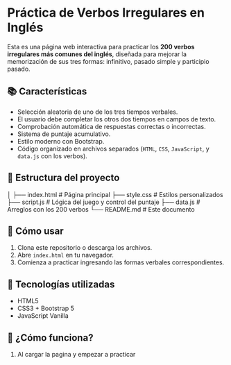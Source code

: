 # Práctica de Verbos Irregulares en Inglés

Esta es una página web interactiva para practicar los **200 verbos irregulares más comunes del inglés**, diseñada para mejorar la memorización de sus tres formas: infinitivo, pasado simple y participio pasado.

## 📚 Características

- Selección aleatoria de uno de los tres tiempos verbales.
- El usuario debe completar los otros dos tiempos en campos de texto.
- Comprobación automática de respuestas correctas o incorrectas.
- Sistema de puntaje acumulativo.
- Estilo moderno con Bootstrap.
- Código organizado en archivos separados (`HTML`, `CSS`, `JavaScript`, y `data.js` con los verbos).

## 📁 Estructura del proyecto

│
├── index.html # Página principal
├── style.css # Estilos personalizados
├── script.js # Lógica del juego y control del puntaje
├── data.js # Arreglos con los 200 verbos
└── README.md # Este documento


## 🚀 Cómo usar

1. Clona este repositorio o descarga los archivos.
2. Abre `index.html` en tu navegador.
3. Comienza a practicar ingresando las formas verbales correspondientes.

## 📌 Tecnologías utilizadas

- HTML5
- CSS3 + Bootstrap 5
- JavaScript Vanilla

## 🧠 ¿Cómo funciona?

1. Al cargar la pagina y empezar a practicar
